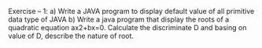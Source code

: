 Exercise – 1: 
a) Write a JAVA program to display default value of all primitive data type of JAVA 
b) Write a java program that display the roots of a quadratic equation ax2+bx=0. Calculate the 
discriminate D and basing on value of D, describe the nature of root.
